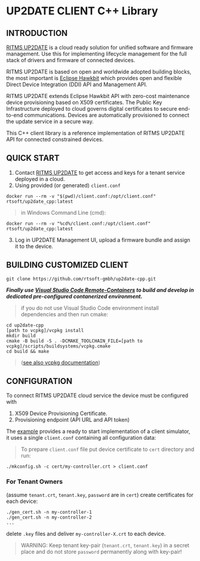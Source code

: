 # UP2DATE CLIENT C++ Library

## INTRODUCTION

[RITMS UP2DATE](https://ritms.online) is a cloud ready solution for unified software and firmware management. Use this for implementing lifecycle management for the full stack of drivers and firmware of connected devices.

RITMS UP2DATE is based on open and worldwide adopted building blocks, the most important is [Eclipse Hawkbit](https://www.eclipse.org/hawkbit/) which provides open and flexible Direct Device Integration (DDI) API and Management API.

RITMS UP2DATE extends Eclipse Hawkbit API with zero-cost maintenance device provisioning based on X509 certificates. The Public Key Infrastructure deployed to cloud governs digital certificates to secure end-to-end communications. Devices are automatically provisioned to connect the update service in a secure way.

This C++ client library is a reference implementation of RITMS UP2DATE API for connected constrained devices.

## QUICK START

1. Contact [RITMS UP2DATE](https://ritms.online) to get access and keys for a tenant service deployed in a cloud.
2. Using provided (or generated) `client.conf`
```shell   
docker run --rm -v "$(pwd)/client.conf:/opt/client.conf" rtsoft/up2date_cpp:latest
```
> in Windows Command Line (cmd):
```shell   
docker run --rm -v "%cd%/client.conf:/opt/client.conf" rtsoft/up2date_cpp:latest
```

3. Log in UP2DATE Management UI, upload a firmware bundle and assign it to the device. 

## BUILDING CUSTOMIZED CLIENT

```shell   
git clone https://github.com/rtsoft-gmbh/up2date-cpp.git
```

***Finally use [Visual Studio Code Remote-Containers](README-vscode.md) to build and develop in dedicated pre-configured contanerized environment.*** 

> if you do not use Visual Studio Code environment install dependencies and then run cmake:

```shell 
cd up2date-cpp 
[path to vcpkg]/vcpkg install
mkdir build
cmake -B build -S . -DCMAKE_TOOLCHAIN_FILE=[path to vcpkg]/scripts/buildsystems/vcpkg.cmake
cd build && make
```
> ([see also vcpkg documentation](https://github.com/microsoft/vcpkg#getting-started))

## CONFIGURATION

To connect RITMS UP2DATE cloud service the device must be configured with
1. X509 Device Provisioning Certificate.
2. Provisioning endpoint (API URL and API token)

The [example](example/README.md) provides a ready to start implementation of a client simulator, it uses a single `client.conf` containing all configuration data:

> To prepare `client.conf` file put device certificate to `cert` directory and run:
```shell
./mkconfig.sh -c cert/my-controller.crt > client.conf
```

### For Tenant Owners
(assume `tenant.crt`, `tenant.key`, `password` are in `cert`) create certificates for each device:
```shell   
./gen_cert.sh -n my-controller-1
./gen_cert.sh -n my-controller-2
...
```   

delete `.key` files and deliver `my-controller-X.crt` to each device.

 > WARNING: Keep tenant key-pair (`tenant.crt`, `tenant.key`) in a secret place and do not store `password` permanently along with key-pair!
